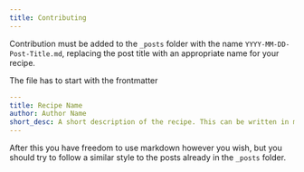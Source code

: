 ```yaml
---
title: Contributing
---
```

Contribution must be added to the `_posts` folder with the name `YYYY-MM-DD-Post-Title.md`, replacing the post title with
an appropriate name for your recipe.

The file has to start with the frontmatter

```yaml
---
title: Recipe Name
author: Author Name
short_desc: A short description of the recipe. This can be written in markdown but try to keep it to a minimum
---
```

After this you have freedom to use markdown however you wish, but you should try to follow a similar style to the posts
already in the `_posts` folder.

